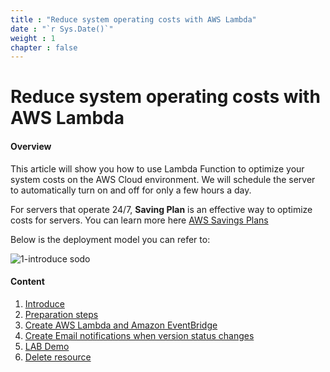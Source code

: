 ```yaml
---
title : "Reduce system operating costs with AWS Lambda"
date : "`r Sys.Date()`"
weight : 1
chapter : false
---
```


# Reduce system operating costs with AWS Lambda

#### Overview

This article will show you how to use Lambda Function to optimize your system costs on the AWS Cloud environment. We will schedule the server to automatically turn on and off for only a few hours a day.

For servers that operate 24/7, **Saving Plan** is an effective way to optimize costs for servers. You can learn more here [AWS Savings Plans](https://docs.aws.amazon.com/savingsplans/latest/userguide/what-is-savings-plans.html)

Below is the deployment model you can refer to:

   ![1-introduce sodo](/aws-fcj-workshop01/images/1-introduce/Workshop01-Introduce.png?width=70pc)

#### Content
1. [Introduce](1-Introduce)
2. [Preparation steps](2-CreateVPC-EC2)
3. [Create AWS Lambda and Amazon EventBridge](3-CreateLambdaStartStop)
4. [Create Email notifications when version status changes](4-CreateIAM-SES)
5. [LAB Demo](5-CombineTogether)
6. [Delete resource](6-Delete)